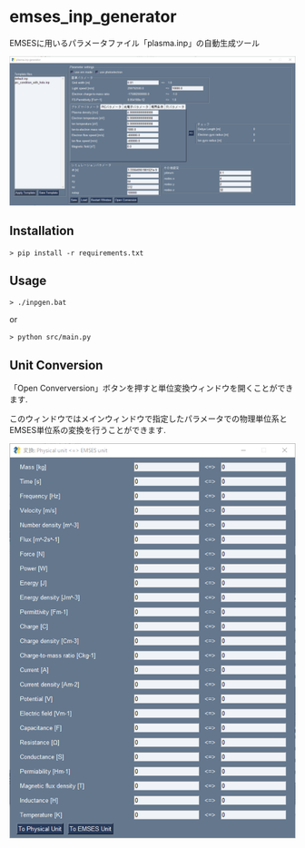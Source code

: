 # emses_inp_generator
EMSESに用いるパラメータファイル「plasma.inp」の自動生成ツール

![Main Window](images/inpgen_main.png)

## Installation
```
> pip install -r requirements.txt
```

## Usage
```
> ./inpgen.bat
```

or

```
> python src/main.py
```

## Unit Conversion
「Open Converversion」ボタンを押すと単位変換ウィンドウを開くことができます.

このウィンドウではメインウィンドウで指定したパラメータでの物理単位系とEMSES単位系の変換を行うことができます.

![Convertion Window](images/inpgen_convert.png)

